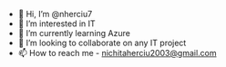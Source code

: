 - 👋 Hi, I’m @nherciu7
- 👀 I’m interested in IT
- 🌱 I’m currently learning Azure 
- 💞️ I’m looking to collaborate on any IT project
- 📫 How to reach me - nichitaherciu2003@gmail.com

<!---
nherciu7/nherciu7 is a ✨ special ✨ repository because its `README.md` (this file) appears on your GitHub profile.
You can click the Preview link to take a look at your changes.
--->
